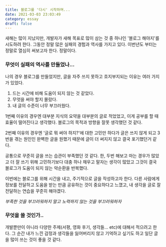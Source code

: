 ```yaml
---
title: 블로그를 '다시' 시작하며...
date: 2021-03-03 23:03:49
category: essay
draft: false
---
```


새해는 많이 지났지만, 개발자가 새해 목표로 많이 삼는 것 중 하나인 '블로그 해야지'를 시도하려 한다. 그동안 정말 많은 실패의 경험과 역사를 가지고 있다. 이번년도 부터는 정말로 열심히 써보고자 한다. 정말이다.

### 무엇이 실패의 역사를 만들었나...
나의 경우 블로그를 만들었지만, 글을 자주 쓰지 못하고 흐지부지되는 이유는 여러 가지가 있었다.

1. 드는 시간에 비해 도움이 되지 않는 것 같았다. 
2. 무엇을 써야 할지 몰랐다.
3. 내 글의 수준이 너무 부끄러웠다.

1번째 이유의 경우엔 대부분 지식의 요약을 대부분의 글로 적었었고, 이게 공부를 할 때 효율이 떨어진다고 생각했다. 블로그의 목적과 방향을 잘못 생각했던 것 같다.

2번째 이유의 경우엔 '글로 뭐 써야 하지?'에 대한 고민만 하다가 글은 쓰지 않게 되고 3번을 겪는 원인인 완벽한 글을 원했기 때문에 글이 더 써지지 않고 결국 포기했던거 같다. 

공통으로 꾸준히 글을 쓰는 습관이 부족했던 것 같다. 한, 두번 해보고 마는 경우가 많았고 더 잘 쓰기 위해 고민하기보다 대충 하나 채우고 말자는 생각이 많았고 그것이 결국 블로그가 도움이 되지 않는 악순환을 반복했다.

이번에는 블로그를 위해 시간을 내고, 주기적으로 글을 작성하고자 한다. 다른 사람에게 정보를 전달하고 도움을 받는 만큼 공유하는 것이 중요하다고 느꼈고, 내 생각을 글로 잘 전달하는 연습을 꾸준히 해야겠다. 

*부족한 것을 부끄러워하지 말고 노력하지 않는 것을 부끄러워하자*

### 무엇을 쓸 것인가..

개발뿐만이 아니라 다양한 주제(서평, 영화 후기, 생각들... etc)에 대해서 적으려고 한다. 그 순간 내가 느낀 감정과 생각들을 잃어버리지 않고 기억하고 싶기도 하고 일단 글을 많이 쓰는 것이 좋을 것 같다. 